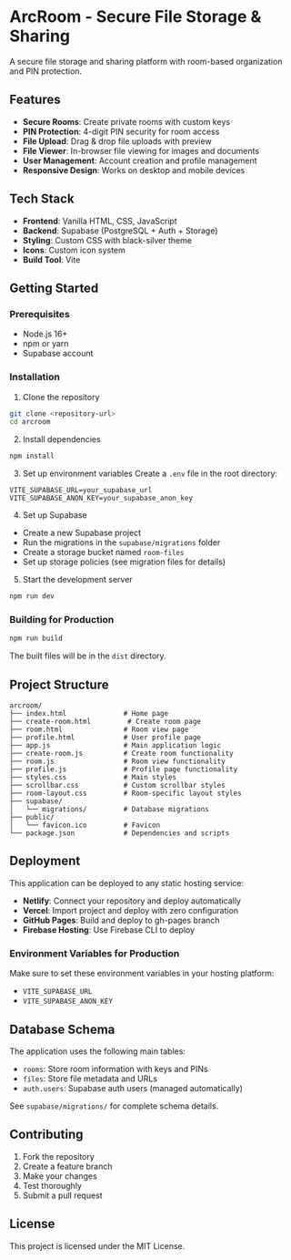 # ArcRoom - Secure File Storage & Sharing

A secure file storage and sharing platform with room-based organization and PIN protection.

## Features

- **Secure Rooms**: Create private rooms with custom keys
- **PIN Protection**: 4-digit PIN security for room access
- **File Upload**: Drag & drop file uploads with preview
- **File Viewer**: In-browser file viewing for images and documents
- **User Management**: Account creation and profile management
- **Responsive Design**: Works on desktop and mobile devices

## Tech Stack

- **Frontend**: Vanilla HTML, CSS, JavaScript
- **Backend**: Supabase (PostgreSQL + Auth + Storage)
- **Styling**: Custom CSS with black-silver theme
- **Icons**: Custom icon system
- **Build Tool**: Vite

## Getting Started

### Prerequisites

- Node.js 16+ 
- npm or yarn
- Supabase account

### Installation

1. Clone the repository
```bash
git clone <repository-url>
cd arcroom
```

2. Install dependencies
```bash
npm install
```

3. Set up environment variables
Create a `.env` file in the root directory:
```env
VITE_SUPABASE_URL=your_supabase_url
VITE_SUPABASE_ANON_KEY=your_supabase_anon_key
```

4. Set up Supabase
- Create a new Supabase project
- Run the migrations in the `supabase/migrations` folder
- Create a storage bucket named `room-files`
- Set up storage policies (see migration files for details)

5. Start the development server
```bash
npm run dev
```

### Building for Production

```bash
npm run build
```

The built files will be in the `dist` directory.

## Project Structure

```
arcroom/
├── index.html              # Home page
├── create-room.html         # Create room page
├── room.html               # Room view page
├── profile.html            # User profile page
├── app.js                  # Main application logic
├── create-room.js          # Create room functionality
├── room.js                 # Room view functionality
├── profile.js              # Profile page functionality
├── styles.css              # Main styles
├── scrollbar.css           # Custom scrollbar styles
├── room-layout.css         # Room-specific layout styles
├── supabase/
│   └── migrations/         # Database migrations
├── public/
│   └── favicon.ico         # Favicon
└── package.json            # Dependencies and scripts
```

## Deployment

This application can be deployed to any static hosting service:

- **Netlify**: Connect your repository and deploy automatically
- **Vercel**: Import project and deploy with zero configuration
- **GitHub Pages**: Build and deploy to gh-pages branch
- **Firebase Hosting**: Use Firebase CLI to deploy

### Environment Variables for Production

Make sure to set these environment variables in your hosting platform:
- `VITE_SUPABASE_URL`
- `VITE_SUPABASE_ANON_KEY`

## Database Schema

The application uses the following main tables:
- `rooms`: Store room information with keys and PINs
- `files`: Store file metadata and URLs
- `auth.users`: Supabase auth users (managed automatically)

See `supabase/migrations/` for complete schema details.

## Contributing

1. Fork the repository
2. Create a feature branch
3. Make your changes
4. Test thoroughly
5. Submit a pull request

## License

This project is licensed under the MIT License.